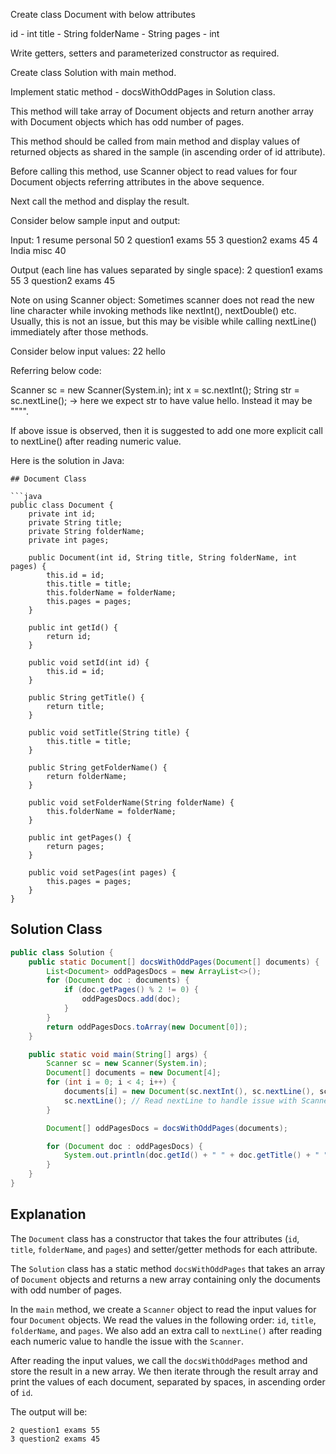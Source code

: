 Create class Document with below attributes

id - int
title - String
folderName - String
pages - int

Write getters, setters and parameterized constructor as required. 

Create class Solution with main method. 

Implement static method - docsWithOddPages in Solution class.

This method will take array of Document objects and return another array with Document objects which has odd number of pages. 

This method should be called from main method and display values of returned objects as shared in the sample (in ascending 
order of id attribute). 

Before calling this method, use Scanner object to read values for four Document objects referring attributes in the above 
sequence. 

Next call the method and display the result. 

Consider below sample input and output:

Input:
1
resume
personal
50
2
question1
exams
55
3
question2
exams
45
4
India
misc
40


Output (each line has values separated by single space):
2 question1 exams 55
3 question2 exams 45



Note on using Scanner object:
Sometimes scanner does not read the new line character while invoking methods like nextInt(), nextDouble() etc. 
Usually, this is not an issue, but this may be visible while calling nextLine() immediately after those methods.

Consider below input values:
22
hello

Referring below code:

Scanner sc = new Scanner(System.in);
int x = sc.nextInt();
String str = sc.nextLine(); -> here we expect str to have value hello. Instead it may be """".

If above issue is observed, then it is suggested to add one more explicit call to nextLine() after reading numeric value.


Here is the solution in Java:
```
## Document Class

```java
public class Document {
    private int id;
    private String title;
    private String folderName;
    private int pages;

    public Document(int id, String title, String folderName, int pages) {
        this.id = id;
        this.title = title;
        this.folderName = folderName;
        this.pages = pages;
    }

    public int getId() {
        return id;
    }

    public void setId(int id) {
        this.id = id;
    }

    public String getTitle() {
        return title;
    }

    public void setTitle(String title) {
        this.title = title;
    }

    public String getFolderName() {
        return folderName;
    }

    public void setFolderName(String folderName) {
        this.folderName = folderName;
    }

    public int getPages() {
        return pages;
    }

    public void setPages(int pages) {
        this.pages = pages;
    }
}
```

## Solution Class

```java
public class Solution {
    public static Document[] docsWithOddPages(Document[] documents) {
        List<Document> oddPagesDocs = new ArrayList<>();
        for (Document doc : documents) {
            if (doc.getPages() % 2 != 0) {
                oddPagesDocs.add(doc);
            }
        }
        return oddPagesDocs.toArray(new Document[0]);
    }

    public static void main(String[] args) {
        Scanner sc = new Scanner(System.in);
        Document[] documents = new Document[4];
        for (int i = 0; i < 4; i++) {
            documents[i] = new Document(sc.nextInt(), sc.nextLine(), sc.nextLine(), sc.nextInt());
            sc.nextLine(); // Read nextLine to handle issue with Scanner
        }

        Document[] oddPagesDocs = docsWithOddPages(documents);

        for (Document doc : oddPagesDocs) {
            System.out.println(doc.getId() + " " + doc.getTitle() + " " + doc.getFolderName() + " " + doc.getPages());
        }
    }
}
```

## Explanation

The `Document` class has a constructor that takes the four attributes (`id`, `title`, `folderName`, and `pages`) and setter/getter methods for each attribute.

The `Solution` class has a static method `docsWithOddPages` that takes an array of `Document` objects and returns a new array containing only the documents with odd number of pages.

In the `main` method, we create a `Scanner` object to read the input values for four `Document` objects. We read the values in the following order: `id`, `title`, `folderName`, and `pages`. We also add an extra call to `nextLine()` after reading each numeric value to handle the issue with the `Scanner`.

After reading the input values, we call the `docsWithOddPages` method and store the result in a new array. We then iterate through the result array and print the values of each document, separated by spaces, in ascending order of `id`.

The output will be:
```
2 question1 exams 55
3 question2 exams 45
```
